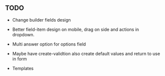 ## TODO

- Change builder fields design
- Better field-item design on mobile, drag on side and actions in dropdown.

- Multi answer option for options field
- Maybe have create-validtion also create default values and return to use in form
- Templates
